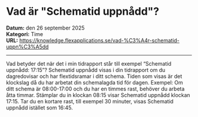 # Vad är "Schematid uppnådd"?

**Datum:** den 26 september 2025  
**Kategori:** Time  
**URL:** https://knowledge.flexapplications.se/vad-%C3%A4r-schematid-uppn%C3%A5dd

---

Vad betyder det när det i min tidrapport står till exempel “Schematid uppnådd: 17:15”?
Schematid uppnådd
visas i din tidrapport om du dagredovisar och har flextidsramar i ditt schema. Tiden som visas är det klockslag då du har arbetat din schemalagda tid för dagen.
Exempel:
Om ditt schema är 08:00-17:00 och du har en timmes rast, behöver du arbeta åtta timmar.
Stämplar du in klockan 08:15 visar
Schematid uppnådd
klockan 17:15.
Tar du en kortare rast, till exempel 30 minuter, visas
Schematid uppnådd
istället som 16:45.
